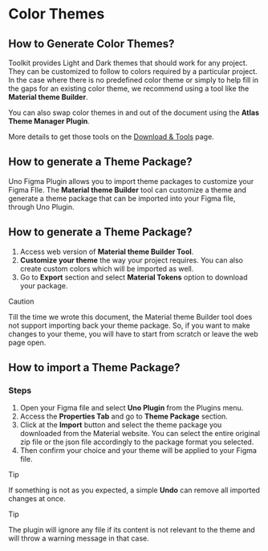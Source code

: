 # Color Themes

## How to Generate Color Themes?

Toolkit provides Light and Dark themes that should work for any project. They can be customized to follow to colors required by a particular project. In the case where there is no predefined color theme or simply to help fill in the gaps for an existing color theme, we recommend using a tool like the **Material theme Builder**.

You can also swap color themes in and out of the document using the **Atlas Theme Manager Plugin**.

More details to get those tools on the [Download & Tools](../../download.md) page.

## How to generate a Theme Package?

Uno Figma Plugin allows you to import theme packages to customize your Figma FIle. The **Material theme Builder** tool can customize a theme and generate a theme package that can be imported into your Figma file, through Uno Plugin.

## How to generate a Theme Package?

1. Access web version of **Material theme Builder Tool**.
2. **Customize your theme** the way your project requires. You can also create custom colors which will be imported as well.
3. Go to **Export** section and select **Material Tokens** option to download your package.

> [!CAUTION]
> Till the time we wrote this document, the Material theme Builder tool does not support importing back your theme package. So, if you want to make changes to your theme, you will have to start from scratch or leave the web page open.

## How to import a Theme Package?

### Steps

1. Open your Figma file and select **Uno Plugin** from the Plugins menu.
2. Access the **Properties Tab** and go to **Theme Package** section.
3. Click at the **Import** button and select the theme package you downloaded from the Material website. You can select the entire original zip file or the json file accordingly to the package format you selected.
4. Then confirm your choice and your theme will be applied to your Figma file.

> [!TIP]
> If something is not as you expected, a simple **Undo** can remove all imported changes at once.

> [!TIP]
> The plugin will ignore any file if its content is not relevant to the theme and will throw a warning message in that case.